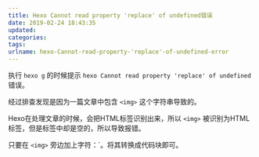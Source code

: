 ```yaml
---
title: Hexo Cannot read property 'replace' of undefined错误
date: 2019-02-24 18:43:35
updated:
categories:
tags:
urlname: hexo-Cannot-read-property-'replace'-of-undefined-error
---
```


执行 `hexo g` 的时候提示 `hexo Cannot read property 'replace' of undefined` 错误。

经过排查发现是因为一篇文章中包含 `<img>` 这个字符串导致的。

<!-- more -->

Hexo在处理文章的时候，会把HTML标签识别出来，所以 `<img>` 被识别为HTML标签，但是标签中却是空的，所以导致报错。

只要在 `<img>` 旁边加上字符：`。将其转换成代码块即可。